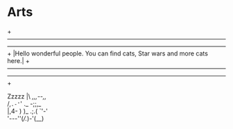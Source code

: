# Arts
+————————————————————————————————————————————————————————————————————————+
|Hello wonderful people. You can find cats, Star wars and more cats here.|
+————————————————————————————————————————————————————————————————————————+

Zzzzz    |\      _,,,--,,_       
         /,`.-'`'   ._  \-;;,_    
        |,4-  ) )_   .;.(  `'-'   
       '---''(_/._)-'(_\_)       
